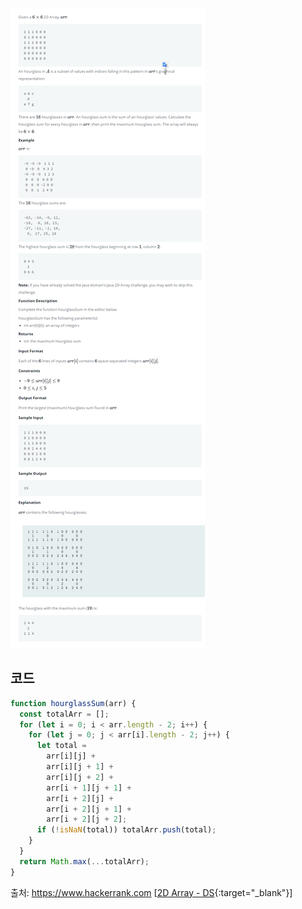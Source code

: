 ![Problem Image](https://github.com/hitari/scratch-paper/blob/main/Algorithm-study/Hackerrank/Arrays/2D-array-DS/Problem.png "문제지")

## 코드

```javascript
function hourglassSum(arr) {
  const totalArr = [];
  for (let i = 0; i < arr.length - 2; i++) {
    for (let j = 0; j < arr[i].length - 2; j++) {
      let total =
        arr[i][j] +
        arr[i][j + 1] +
        arr[i][j + 2] +
        arr[i + 1][j + 1] +
        arr[i + 2][j] +
        arr[i + 2][j + 1] +
        arr[i + 2][j + 2];
      if (!isNaN(total)) totalArr.push(total);
    }
  }
  return Math.max(...totalArr);
}
```

출처: https://www.hackerrank.com \[[2D Array - DS](https://www.hackerrank.com/challenges/2d-array/problem?h_l=interview&playlist_slugs%5B%5D=interview-preparation-kit&playlist_slugs%5B%5D=arrays){:target="\_blank"}\]
